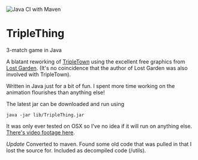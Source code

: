 ![Java CI with Maven](https://github.com/seryckd/TripleThing/workflows/Java%20CI%20with%20Maven/badge.svg)

# TripleThing
3-match game in Java

A blatant reworking of [TripleTown](http://spryfox.com/our-games/tripletown/) using the excellent free graphics from [Lost Garden](http://lunar.lostgarden.com/labels/free%20game%20graphics.html). (It's no coincidence that the author of Lost Garden was also involved with TripleTown).

Written in Java just for a bit of fun. I spent more time working on the animation flourishes than anything else!

The latest jar can be downloaded and run using

    java -jar lib/TripleThing.jar

It was only ever tested on OSX so I've no idea if it will run on anything else. [There's video footage here](https://seryckd.github.io/TripleThing/).

*Update*
Converted to maven. Found some old code that was pulled in that I lost the source for.
Included as decompiled code (/utils).

